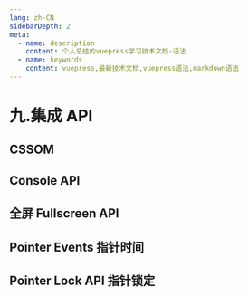 ```yaml
---
lang: zh-CN
sidebarDepth: 2
meta:
  - name: description
    content: 个人总结的vuepress学习技术文档-语法
  - name: keywords
    content: vuepress,最新技术文档,vuepress语法,markdown语法
---
```


# 九.集成 API

## CSSOM

## Console API

## 全屏 Fullscreen API

## Pointer Events 指针时间

## Pointer Lock API 指针锁定

